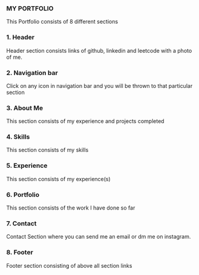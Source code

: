 ### MY PORTFOLIO

This Portfolio consists of 8 different sections

### 1. Header

Header section consists links of github, linkedin and leetcode with a photo of me.

### 2. Navigation bar

Click on any icon in navigation bar and you will be thrown to that particular section

### 3. About Me

This section consists of my experience and projects completed

### 4. Skills

This section consists of my skills

### 5. Experience

This section consists of my experience(s)

### 6. Portfolio

This section consists of the work I have done so far

### 7. Contact

Contact Section where you can send me an email or dm me on instagram.

### 8. Footer

Footer section consisting of above all section links
